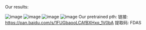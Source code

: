 Our results:

![image](https://github.com/user-attachments/assets/f0b5916f-127c-4b2b-9e09-a35e8abac980)
![image](https://github.com/user-attachments/assets/7c8baa47-c98c-4d1c-b286-cfc6bc7845d9)
![image](https://github.com/user-attachments/assets/805c6682-b6c7-4b8c-a339-bd8cb9dcd0fd)
![image](https://github.com/user-attachments/assets/32af3e03-a086-46d7-b239-0b1f47f8ed79)
Our pretrained pth:
链接: https://pan.baidu.com/s/1FUGbaooLCAfBXHxq_1V0bA 提取码: FDAS
